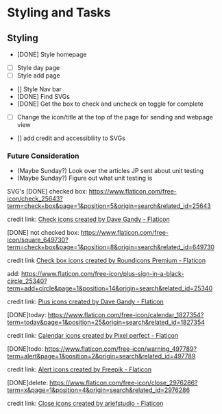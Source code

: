 # Styling and Tasks

## Styling

- [DONE] Style homepage
- [ ] Style day page
- [ ] Style add page
- [] Style Nav bar
- [DONE] Find SVGs
- [DONE] Get the box to check and uncheck on toggle for complete
- [ ] Change the icon/title at the top of the page for sending and webpage view
- [] add credit and accessibliity to SVGs

### Future Consideration

- (Maybe Sunday?) Look over the articles JP sent about unit testing
- (Maybe Sunday?) Figure out what unit testing is

SVG's
[DONE] checked box:
https://www.flaticon.com/free-icon/check_25643?term=check+box&page=1&position=5&origin=search&related_id=25643

credit link:
<a href="https://www.flaticon.com/free-icons/check" title="check icons">Check icons created by Dave Gandy - Flaticon</a>

[DONE] not checked box:
https://www.flaticon.com/free-icon/square_649730?term=check+box&page=1&position=8&origin=search&related_id=649730

credit link
<a href="https://www.flaticon.com/free-icons/check-box" title="check box icons">Check box icons created by Roundicons Premium - Flaticon</a>

add:
https://www.flaticon.com/free-icon/plus-sign-in-a-black-circle_25340?term=add+circle&page=1&position=14&origin=search&related_id=25340

credit link:
<a href="https://www.flaticon.com/free-icons/plus" title="plus icons">Plus icons created by Dave Gandy - Flaticon</a>

[DONE]today:
https://www.flaticon.com/free-icon/calendar_1827354?term=today&page=1&position=25&origin=search&related_id=1827354

credit link:
<a href="https://www.flaticon.com/free-icons/calendar" title="calendar icons">Calendar icons created by Pixel perfect - Flaticon</a>

[DONE]todo:
https://www.flaticon.com/free-icon/warning_497789?term=alert&page=1&position=2&origin=search&related_id=497789

credit link:
<a href="https://www.flaticon.com/free-icons/alert" title="alert icons">Alert icons created by Freepik - Flaticon</a>

[DONE]delete:
https://www.flaticon.com/free-icon/close_2976286?term=x&page=1&position=4&origin=search&related_id=2976286

credit link: <a href="https://www.flaticon.com/free-icons/close" title="close icons">Close icons created by ariefstudio - Flaticon</a>
